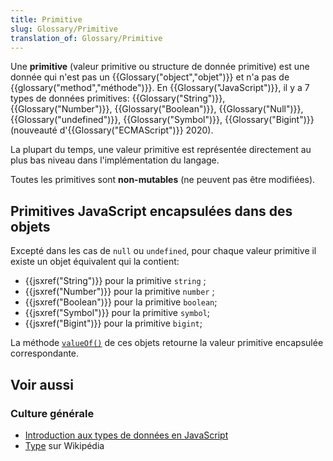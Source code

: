 ```yaml
---
title: Primitive
slug: Glossary/Primitive
translation_of: Glossary/Primitive
---
```


Une **primitive** (valeur primitive ou structure de donnée primitive) est une donnée qui n'est pas un {{Glossary("object","objet")}} et n'a pas de {{glossary("method","méthode")}}. En {{Glossary("JavaScript")}}, il y a 7 types de données primitives: {{Glossary("String")}}, {{Glossary("Number")}}, {{Glossary("Boolean")}}, {{Glossary("Null")}}, {{Glossary("undefined")}}, {{Glossary("Symbol")}}, {{Glossary("Bigint")}} (nouveauté d'{{Glossary("ECMAScript")}} 2020).

La plupart du temps, une valeur primitive est représentée directement au plus bas niveau dans l'implémentation du langage.

Toutes les primitives sont **non-mutables** (ne peuvent pas être modifiées).

## Primitives JavaScript encapsulées dans des objets

Excepté dans les cas de `null` ou `undefined`, pour chaque valeur primitive il existe un objet équivalent qui la contient:

- {{jsxref("String")}} pour la primitive `string` ;
- {{jsxref("Number")}} pour la primitive `number` ;
- {{jsxref("Boolean")}} pour la primitive `boolean`;
- {{jsxref("Symbol")}} pour la primitive `symbol`;
- {{jsxref("Bigint")}} pour la primitive `bigint`;

La méthode [`valueOf()`](/fr/docs/Web/JavaScript/Reference/Objets_globaux/Object/valueOf) de ces objets retourne la valeur primitive encapsulée correspondante.

## Voir aussi

### Culture générale

- [Introduction aux types de données en JavaScript](/fr/docs/Web/JavaScript/Structures_de_données)
- [Type](https://fr.wikipedia.org/wiki/Type_(informatique)) sur Wikipédia
